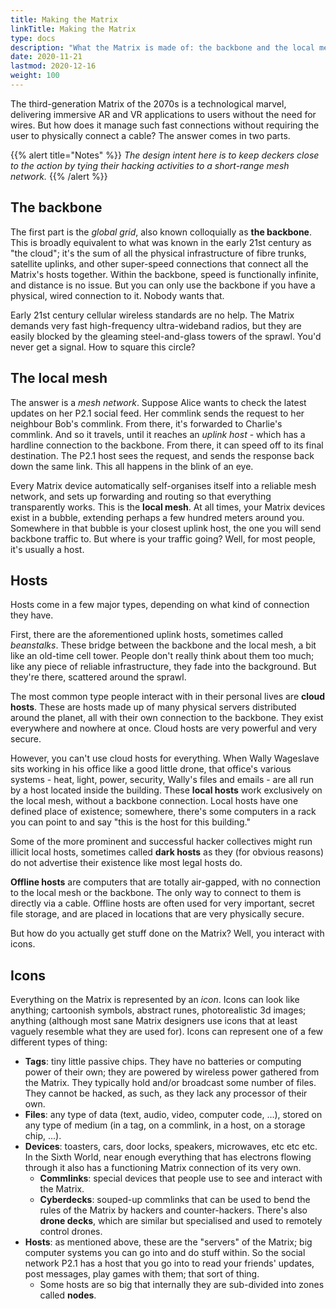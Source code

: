 ```yaml
---
title: Making the Matrix
linkTitle: Making the Matrix
type: docs
description: "What the Matrix is made of: the backbone and the local mesh; hosts and other icons"
date: 2020-11-21
lastmod: 2020-12-16
weight: 100
---
```


The third-generation Matrix of the 2070s is a technological marvel, delivering immersive AR and VR applications to users without the need for wires. But how does it manage such fast connections without requiring the user to physically connect a cable? The answer comes in two parts.

{{% alert title="Notes" %}}
*The design intent here is to keep deckers close to the action by tying their hacking activities to a short-range mesh network.*
{{% /alert %}} 

## The backbone

The first part is the *global grid*, also known colloquially as **the backbone**. This is broadly equivalent to what was known in the early 21st century as "the cloud"; it's the sum of all the physical infrastructure of fibre trunks, satellite uplinks, and other super-speed connections that connect all the Matrix's hosts together. Within the backbone, speed is functionally infinite, and distance is no issue. But you can only use the backbone if you have a physical, wired connection to it. Nobody wants that.

Early 21st century cellular wireless standards are no help. The Matrix demands very fast high-frequency ultra-wideband radios, but they are easily blocked by the gleaming steel-and-glass towers of the sprawl. You'd never get a signal. How to square this circle? 

## The local mesh

The answer is a *mesh network*. Suppose Alice wants to check the latest updates on her P2.1 social feed. Her commlink sends the request to her neighbour Bob's commlink. From there, it's forwarded to Charlie's commlink. And so it travels, until it reaches an *uplink host* - which has a hardline connection to the backbone. From there, it can speed off to its final destination. The P2.1 host sees the request, and sends the response back down the same link. This all happens in the blink of an eye.

Every Matrix device automatically self-organises itself into a reliable mesh network, and sets up forwarding and routing so that everything transparently works. This is the **local mesh**. At all times, your Matrix devices exist in a bubble, extending perhaps a few hundred meters around you. Somewhere in that bubble is your closest uplink host, the one you will send backbone traffic to. But where is your traffic going? Well, for most people, it's usually a host.

## Hosts

Hosts come in a few major types, depending on what kind of connection they have.

First, there are the aforementioned uplink hosts, sometimes called *beanstalks*. These bridge between the backbone and the local mesh, a bit like an old-time cell tower. People don't really think about them too much; like any piece of reliable infrastructure, they fade into the background. But they're there, scattered around the sprawl.

The most common type people interact with in their personal lives are **cloud hosts**. These are hosts made up of many physical servers distributed around the planet, all with their own connection to the backbone. They exist everywhere and nowhere at once. Cloud hosts are very powerful and very secure.

However, you can't use cloud hosts for everything. When Wally Wageslave sits working in his office like a good little drone, that office's various systems - heat, light, power, security, Wally's files and emails - are all run by a host located inside the building. These **local hosts** work exclusively on the local mesh, without a backbone connection. Local hosts have one defined place of existence; somewhere, there's some computers in a rack you can point to and say "this is the host for this building." 

Some of the more prominent and successful hacker collectives might run illicit local hosts, sometimes called **dark hosts** as they (for obvious reasons) do not advertise their existence like most legal hosts do.

**Offline hosts** are computers that are totally air-gapped, with no connection to the local mesh or the backbone. The only way to connect to them is directly via a cable. Offline hosts are often used for very important, secret file storage, and are placed in locations that are very physically secure.

But how do you actually get stuff done on the Matrix? Well, you interact with icons.

## Icons

Everything on the Matrix is represented by an *icon*. Icons can look like anything; cartoonish symbols, abstract runes, photorealistic 3d images; anything (although most sane Matrix designers use icons that at least vaguely resemble what they are used for). Icons can represent one of a few different types of thing:

* **Tags**: tiny little passive chips. They have no batteries or computing power of their own; they are powered by wireless power gathered from the Matrix. They typically hold and/or broadcast some number of files. They cannot be hacked, as such, as they lack any processor of their own.
* **Files**: any type of data (text, audio, video, computer code, ...), stored on any type of medium (in a tag, on a commlink, in a host, on a storage chip, ...).
* **Devices**: toasters, cars, door locks, speakers, microwaves, etc etc etc. In the Sixth World, near enough everything that has electrons flowing through it also has a functioning Matrix connection of its very own.
	* **Commlinks**: special devices that people use to see and interact with the Matrix.
	* **Cyberdecks**: souped-up commlinks that can be used to bend the rules of the Matrix by hackers and counter-hackers. There's also **drone decks**, which are similar but specialised and used to remotely control drones.
* **Hosts**: as mentioned above, these are the "servers" of the Matrix; big computer systems you can go into and do stuff within. So the social network P2.1 has a host that you go into to read your friends' updates, post messages, play games with them; that sort of thing.
	* Some hosts are so big that internally they are sub-divided into zones called **nodes**.






